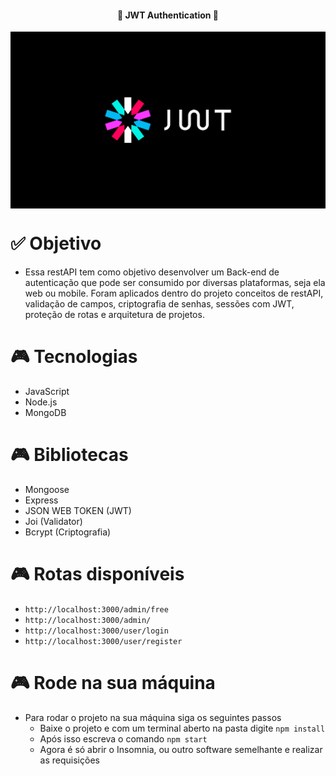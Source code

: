 <h4 align="center"> 
	🚀 JWT Authentication 🚀
</h4>

<p align="center" style="display: flex; align-items: flex-start; justify-content: center">
  <img alt="versão 1 do projeto" title="#Encurtador" src=".github/jwt.png">
</p>  


# ✅ Objetivo

- Essa restAPI tem como objetivo desenvolver um Back-end de autenticação que pode ser consumido por diversas plataformas, seja ela web ou mobile. Foram aplicados dentro do projeto conceitos de restAPI, validação de campos, criptografia de senhas, sessões com JWT, proteção de rotas e arquitetura de projetos. 

# 🎮 Tecnologias

- JavaScript
- Node.js
- MongoDB

# 🎮 Bibliotecas

- Mongoose
- Express
- JSON WEB TOKEN (JWT)
- Joi (Validator)
- Bcrypt (Criptografia)

# 🎮 Rotas disponíveis

- `http://localhost:3000/admin/free`
- `http://localhost:3000/admin/`
- `http://localhost:3000/user/login`
- `http://localhost:3000/user/register`

# 🎮 Rode na sua máquina

- Para rodar o projeto na sua máquina siga os seguintes passos
  * Baixe o projeto e com um terminal aberto na pasta digite `npm install`
  * Após isso escreva o comando `npm start`
  * Agora é só abrir o Insomnia, ou outro software semelhante e realizar as requisições
